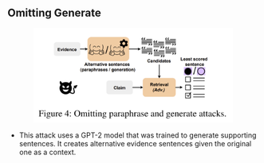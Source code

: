 ## Omitting Generate 

<p align="center">
<img src="https://github.com/S-Abdelnabi/Fact-Saboteurs/blob/main/attacks/omitting_paraphrase/omitting.PNG" width="400">
</p>

- This attack uses a GPT-2 model that was trained to generate supporting sentences. It creates alternative evidence sentences given the original one as a context. 
